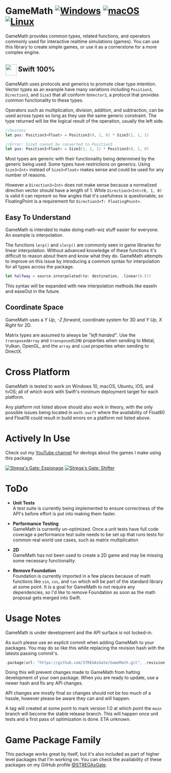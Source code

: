 # GameMath [![Windows](https://github.com/STREGAsGate/GameMath/actions/workflows/Windows.yml/badge.svg)](https://github.com/STREGAsGate/GameMath/actions/workflows/Windows.yml) [![macOS](https://github.com/STREGAsGate/GameMath/actions/workflows/macOS.yml/badge.svg)](https://github.com/STREGAsGate/GameMath/actions/workflows/macOS.yml) [![Linux](https://github.com/STREGAsGate/GameMath/actions/workflows/Linux.yml/badge.svg)](https://github.com/STREGAsGate/GameMath/actions/workflows/Linux.yml)

GameMath provides common types, related functions, and operators commonly used for interactive realtime simulations (games).
You can use this library to create simple games, or use it as a cornerstone for a more complex engine.

## <img style="vertical-align:middle" src=https://aws1.discourse-cdn.com/swift/original/1X/0a90dde98a223f5841eeca49d89dc9f57592e8d6.png width="35"> Swift 100% 
GameMath uses protocols and generics to promote clear type intention. Vector types as an example have many variations including `Position3`, `Direction3`, and `Size3` that all conform to`Vector3`, a protocol that provides common functionality to these types.

Operators such as multiplication, division, addition, and subtraction, can be used across types so long as they use the same generic constraint. The type returned will be the logical result of the operation, usually the left side.
```swift
//Success
let pos: Position3<Float> = Position3(0, 1, 0) * Size3(1, 1, 1)

//Error: Size3 cannot be converted to Position3
let pos: Position3<Float> = Size3(1, 1, 1) * Position3(0, 1, 0) 
```
Most types are generic with their functionality being determined by the generic being used.
Some types have restrictions on generics. Using `Size3<Int>` instead of `Size3<Float>` makes sense and could be used for any number of reasons.

However a `Direction3<Int>` does not make sense because a normalized direction vector should have a length of 1. While `Direction3<Int>(0, 1, 0)` is valid it can represnt so few angles that it's usefulness is questionable, so FloatingPoint is a requirement for `Direction3<T: FloatingPoint>`.

## Easy To Understand
GameMath is intended to make doing math-wiz stuff easier for everyone. An example is interpolation.

The functions `lerp()` and `slerp()` are commonly seen in game libraries for linear interpolation. Without advanced knowledge of these functions it's difficult to reason about them and know what they do.
GameMath attempts to improve on this issue by introducing a common syntax for interpolation for all types across the package.
```swift
let halfway = source.interpolated(to: destination, .linear(0.5))
```
This syntax will be expanded with new interpolation methods like easeIn and easeOut in the future.

## Coordinate Space
GameMath uses a *Y Up*, *-Z forward*, coordinate system for 3D and *Y Up*, *X Right* for 2D.

Matrix types are assumed to always be *"left handed"*. Use the `transposedArray` and `transposedSIMD` properties when sending to Metal, Vulkan, OpenGL, and the `array` and `simd` properties when sending to DirectX.

# Cross Platform
GameMath is tested to work on Windows 10, macOS, Ubuntu, iOS, and tvOS; all of which work with Swift's minimum deployment target for each platform.

Any platform not listed above should also work in theory, with the only possible issues being located in `math.swift` where the availability of Float80 and Float16 could result in build errors on a platform not listed above.

# Actively In Use
Check out my [YouTube channel](https://www.youtube.com/STREGAsGate) for devlogs about the games I make using this package.

[![Strega's Gate: Espionage](https://i.ytimg.com/vi/c6XgXY5eM-Y/hqdefault.jpg?sqp=-oaymwEiCKgBEF5IWvKriqkDFQgBFQAAAAAYASUAAMhCPQCAokN4AQ==&rs=AOn4CLAy8Oua6SfAmSn2uwiv6mkFfii-ZQ)](https://www.youtube.com/STREGAsGate)
[![Strega's Gate: Shifter](https://i.ytimg.com/vi/NhO0EPCIciU/hqdefault.jpg?sqp=-oaymwEiCKgBEF5IWvKriqkDFQgBFQAAAAAYASUAAMhCPQCAokN4AQ==&rs=AOn4CLB-DJuYCPzkHrGUuc1NgsFuSm21kA)](https://www.youtube.com/STREGAsGate)

# ToDo
- **Unit Tests**  
    A test suite is currently being implemented to ensure correctness of the API's before effort is put into making them faster.

- **Performance Testing**  
    GameMath is currently un-optimized. Once a unit tests have full code coverage a performance test suite needs to be set up that runs tests for common real world use cases, such as matrix multiplication 

- **2D**  
    GameMath has not been used to create a 2D game and may be missing some necessary functionality. 

- **Remove Foundation**  
    Foundation is currently imported in a few places because of math functions like `sin`, `cos`, and `tan` which will be part of the standard library at some point. It is a goal for GameMath to not require any dependencies, so I'd like to remove Foundation as soon as the math proposal gets merged into Swift.

# Usage Notes
GameMath is under development and the API surface is not locked-in. 

As such please use an explicit commit when adding GameMath to your packages. You may do so like this while replacing the revision hash with the latests passing commit's.
```swift
.package(url: "https://github.com/STREGAsGate/GameMath.git", .revision("f79af538542525514503ae26f5c34c86c56e2614"))
```
Doing this will prevent changes made to GameMath from halting development of your own package. When you are ready to update, use a newer hash and fix any API changes. 

API changes are mostly final so changes should not be too much of a hassle, however please be aware they can and will happen.

A tag will created at some point to mark version 1.0 at which point the `main` branch will become the stable release branch. This will happen once unit tests and a first pass of optimization is done. ETA unknown.

# Game Package Family
This package works great by itself, but it's also included as part of higher level packages that I'm working on.
You can check the availability of these packages on my GitHub profile [@STREGAsGate](https://github.com/STREGAsGate).
